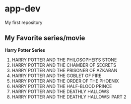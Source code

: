 # app-dev
My first repository

## My Favorite series/movie
**Harry Potter Series**
1. HARRY POTTER AND THE PHILOSOPHER’S STONE
2. HARRY POTTER AND THE CHAMBER OF SECRETS
3. HARRY POTTER AND THE PRISONER OF AZKABAN
4. HARRY POTTER AND THE GOBLET OF FIRE
5. HARRY POTTER AND THE ORDER OF THE PHOENIX
6. HARRY POTTER AND THE HALF-BLOOD PRINCE
7. HARRY POTTER AND THE DEATHLY HALLOWS
8. HARRY POTTER AND THE DEATHLY HALLOWS: PART 2
